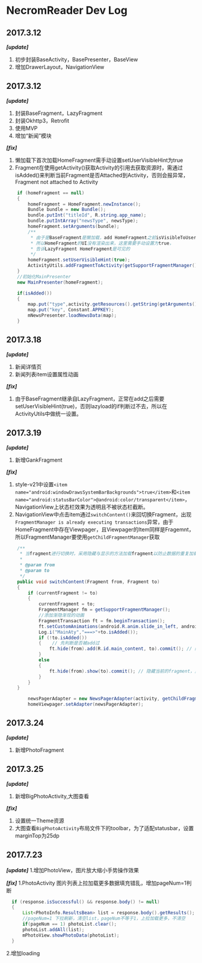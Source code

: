 # NecromReader Dev Log


## 2017.3.12

***[update]***
 1. 初步封装BaseActivity，BasePresenter，BaseView
 2. 增加DrawerLayout，NavigationView



## 2017.3.12

***[update]***
 1. 封装BaseFragment，LazyFragment
 2. 封装Okhttp3，Retrofit
 3. 使用MVP
 4. 增加“新闻”模块

***[fix]***
 1. 懒加载下首次加载HomeFragment需手动设置setUserVisibleHint为true
 2. Fragment在使用getActivity()获取Activity的引用去获取资源时，需通过isAdded()来判断当前Fragment是否Attached到Activity，否则会报异常，Fragment not attached to Activity

```Java
    if (homeFragment == null)
    {
        homeFragment = HomeFragment.newInstance();
        Bundle bundle = new Bundle();
        bundle.putInt("titleId", R.string.app_name);
        bundle.putIntArray("newsType", newsType);
        homeFragment.setArguments(bundle);
        /**
         * 由于是BaseFragment是懒加载，add HomeFragment之前isVisibleToUser为false
         * 所以HomeFragment的UI没有渲染出来，这里需要手动设置为true，
         * 告诉LazyFragment HomeFragment是可见的
         */
        homeFragment.setUserVisibleHint(true);
        ActivityUtils.addFragmentToActivity(getSupportFragmentManager(), homeFragment, R.id.main_content);
    }
    //初始化MainPresenter
    new MainPresenter(homeFragment);
```

```Java
    if(isAdded())
    {
        map.put("type",activity.getResources().getString(getArguments().getInt("type")));
        map.put("key", Constant.APPKEY);
        mNewsPresenter.loadNewsData(map);
    }
```

## 2017.3.18

***[update]***
 1. 新闻详情页
 1. 新闻列表item设置属性动画


***[fix]***
 1. 由于BaseFragment继承自LazyFragment，正常在add之后需要setUserVisibleHint(true)，否则lazyload的if判断过不去，所以在ActivityUtils中做统一设置。


## 2017.3.19

***[update]***
 1. 新增GankFragment


***[fix]***
 1. style-v21中设置`<item name="android:windowDrawsSystemBarBackgrounds">true</item>`和`<item name="android:statusBarColor">@android:color/transparent</item>`，NavigationView上状态栏效果为透明且不被状态栏截断。
 2. NavigationView中点击item通过`switchContent()`来回切换Fragment，出现`FragmentManager is already executing transactions`异常，由于HomeFragment中存在Viewpager，且Viewpager的Item同样是Fragemnt，所以FragmentManager要使用`getChildFragmentManager`获取
```Java
    /**
     * 当fragment进行切换时，采用隐藏与显示的方法加载fragment以防止数据的重复加载
     *
     * @param from
     * @param to
     */
    public void switchContent(Fragment from, Fragment to)
    {
        if (currentFragment != to)
        {
            currentFragment = to;
            FragmentManager fm = getSupportFragmentManager();
            //添加渐隐渐现的动画
            FragmentTransaction ft = fm.beginTransaction();
            ft.setCustomAnimations(android.R.anim.slide_in_left, android.R.anim.slide_out_right);
            Log.i("MainAty","===>"+to.isAdded());
            if (!to.isAdded())
            {    // 先判断是否被add过
                ft.hide(from).add(R.id.main_content, to).commit(); // 隐藏当前的fragment，add下一个到Activity中
            }
            else
            {
                ft.hide(from).show(to).commit(); // 隐藏当前的fragment，显示下一个
            }
        }
    }
```
```Java
        newsPagerAdapter = new NewsPagerAdapter(activity, getChildFragmentManager(), tabType, fragmentList);
        homeViewpager.setAdapter(newsPagerAdapter);
```

## 2017.3.24

***[update]***
 1. 新增PhotoFragment


## 2017.3.25

***[update]***
 1. 新增BigPhotoActivity,大图查看

***[fix]***
 1. 设置统一Theme资源
 2. 大图查看`BigPhotoActivity`布局文件下的toolbar，为了适配statusbar，设置marginTop为25dp


 ## 2017.7.23

 ***[update]***
  1.增加PhotoView，图片放大缩小手势操作效果

 ***[fix]***
  1.PhotoActivity 图片列表上拉加载更多数据填充错乱，增加pageNum=1判断
```Java
  if (response.isSuccessful() && response.body() != null)
  {
      List<PhotoInfo.ResultsBean> list = response.body().getResults();
      //pageNum=1 下拉刷新，清空list，pageNum不等于1，上拉加载更多，不清空
      if(pageNum == 1) photoList.clear();
      photoList.addAll(list);
      mPhotoView.showPhotoData(photoList);
  }
```
  2.增加loading


